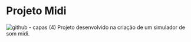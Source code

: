 # Projeto Midi

![github - capas (4)](https://user-images.githubusercontent.com/109918729/190873245-f95b2af5-2e7b-4c50-9bbc-75e46926ccff.png)
Projeto desenvolvido na criação de um simulador de som midi.

